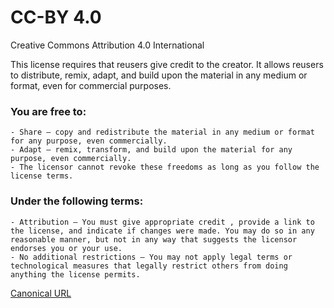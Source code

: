 # CC-BY 4.0 
Creative Commons Attribution 4.0 International

This license requires that reusers give credit to the creator. 
It allows reusers to distribute, remix, adapt, and build upon the material in any medium or format, even for commercial purposes.

### You are free to:

    - Share — copy and redistribute the material in any medium or format for any purpose, even commercially.
    - Adapt — remix, transform, and build upon the material for any purpose, even commercially.
    - The licensor cannot revoke these freedoms as long as you follow the license terms.

### Under the following terms:

    - Attribution — You must give appropriate credit , provide a link to the license, and indicate if changes were made. You may do so in any reasonable manner, but not in any way that suggests the licensor endorses you or your use.
    - No additional restrictions — You may not apply legal terms or technological measures that legally restrict others from doing anything the license permits.

[Canonical URL](https://creativecommons.org/licenses/by/4.0/)
